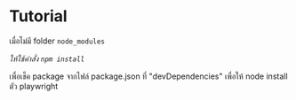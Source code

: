 # Tutorial

เมื่อไม่มี folder `node_modules`

*ให้ใช้คำสั่ง `npm install`*

เพื่อเช็ค package จากไฟล์ package.json ที่ "devDependencies" เพื่อให้ node install ตัว playwright
